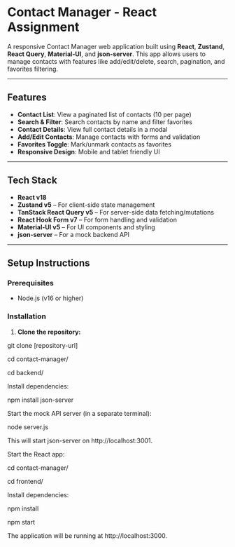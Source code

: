 # Contact Manager - React Assignment

A responsive Contact Manager web application built using **React**, **Zustand**, **React Query**, **Material-UI**, and **json-server**. This app allows users to manage contacts with features like add/edit/delete, search, pagination, and favorites filtering.

---

## Features

- **Contact List**: View a paginated list of contacts (10 per page)
- **Search & Filter**: Search contacts by name and filter favorites
- **Contact Details**: View full contact details in a modal
- **Add/Edit Contacts**: Manage contacts with forms and validation
- **Favorites Toggle**: Mark/unmark contacts as favorites
- **Responsive Design**: Mobile and tablet friendly UI


---

## Tech Stack

- **React v18**
- **Zustand v5** – For client-side state management
- **TanStack React Query v5** – For server-side data fetching/mutations
- **React Hook Form v7** – For form handling and validation
- **Material-UI v5** – For UI components and styling
- **json-server** – For a mock backend API

---
##  Setup Instructions

### Prerequisites

- Node.js (v16 or higher)

### Installation

1. **Clone the repository:**


git clone [repository-url]

cd contact-manager/

cd backend/

Install dependencies:

npm install json-server

Start the mock API server (in a separate terminal):

node server.js

This will start json-server on http://localhost:3001.

Start the React app:

cd contact-manager/

cd frontend/

Install dependencies:

npm install

npm start

The application will be running at http://localhost:3000.
